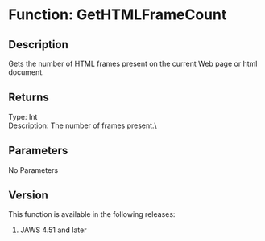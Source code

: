 # Function: GetHTMLFrameCount

## Description

Gets the number of HTML frames present on the current Web page or html
document.

## Returns

Type: Int\
Description: The number of frames present.\

## Parameters

No Parameters

## Version

This function is available in the following releases:

1.  JAWS 4.51 and later
